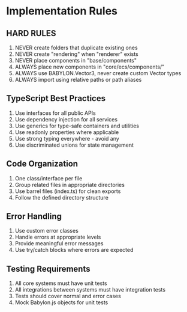 # Implementation Rules

## HARD RULES
1. NEVER create folders that duplicate existing ones
2. NEVER create "rendering" when "renderer" exists
3. NEVER place components in "base/components"
4. ALWAYS place new components in "core/ecs/components/"
5. ALWAYS use BABYLON.Vector3, never create custom Vector types
6. ALWAYS import using relative paths or path aliases

## TypeScript Best Practices
1. Use interfaces for all public APIs
2. Use dependency injection for all services
3. Use generics for type-safe containers and utilities
4. Use readonly properties where applicable
5. Use strong typing everywhere - avoid any
6. Use discriminated unions for state management

## Code Organization
1. One class/interface per file
2. Group related files in appropriate directories
3. Use barrel files (index.ts) for clean exports
4. Follow the defined directory structure

## Error Handling
1. Use custom error classes
2. Handle errors at appropriate levels
3. Provide meaningful error messages
4. Use try/catch blocks where errors are expected

## Testing Requirements
1. All core systems must have unit tests
2. All integrations between systems must have integration tests
3. Tests should cover normal and error cases
4. Mock Babylon.js objects for unit tests